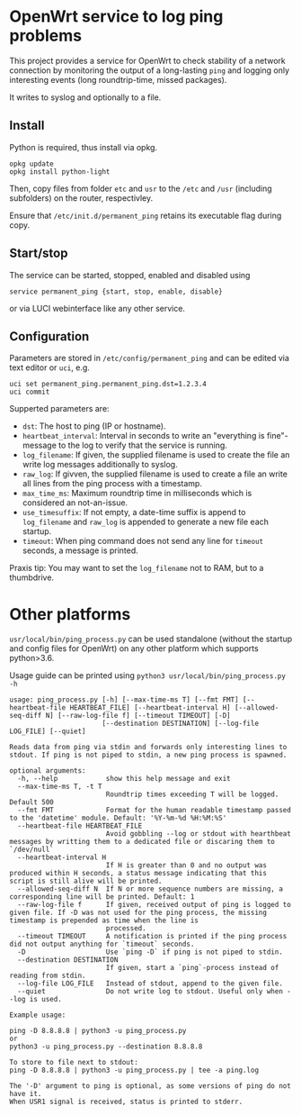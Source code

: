 # OpenWrt service to log ping problems

This project provides a service for OpenWrt to check stability of a network
connection by monitoring the output of a long-lasting `ping` and logging only
interesting events (long roundtrip-time, missed packages).

It writes to syslog and optionally to a file.

## Install
Python is required, thus install via opkg.
```
opkg update
opkg install python-light
```

Then, copy files from folder `etc` and `usr` to the `/etc` and `/usr` (including subfolders) on the router, respectivley.

Ensure that `/etc/init.d/permanent_ping` retains its executable flag during copy.

## Start/stop
The service can be started, stopped, enabled and disabled using
```
service permanent_ping {start, stop, enable, disable}
```
or via LUCI webinterface like any other service.

## Configuration
Parameters are stored in `/etc/config/permanent_ping` and can be edited via text editor or `uci`, e.g.
```
uci set permanent_ping.permanent_ping.dst=1.2.3.4
uci commit
```

Supperted parameters are:
* `dst`: The host to ping (IP or hostname).
* `heartbeat_interval`: Interval in seconds to write an "everything is fine"-message to the log to verify that the service is running.
* `log_filename`: If given, the supplied filename is used to create the file an write log messages additionally to syslog.
* `raw_log`: If givven, the supplied filename is used to create a file an write all lines from the ping process with a timestamp.
* `max_time_ms`: Maximum roundtrip time in milliseconds which is considered an not-an-issue.
* `use_timesuffix`: If not empty, a date-time suffix is append to `log_filename` and `raw_log` is appended to generate a new file each startup.
* `timeout`: When ping command does not send any line for `timeout` seconds, a message is printed.

Praxis tip: You may want to set the `log_filename` not to RAM, but to a thumbdrive.

# Other platforms
`usr/local/bin/ping_process.py` can be used standalone (without the startup and config files for OpenWrt) on any other platform which supports python>3.6.

Usage guide can be printed using `python3 usr/local/bin/ping_process.py -h`
```
usage: ping_process.py [-h] [--max-time-ms T] [--fmt FMT] [--heartbeat-file HEARTBEAT_FILE] [--heartbeat-interval H] [--allowed-seq-diff N] [--raw-log-file f] [--timeout TIMEOUT] [-D]
                       [--destination DESTINATION] [--log-file LOG_FILE] [--quiet]

Reads data from ping via stdin and forwards only interesting lines to stdout. If ping is not piped to stdin, a new ping process is spawned.

optional arguments:
  -h, --help            show this help message and exit
  --max-time-ms T, -t T
                        Roundtrip times exceeding T will be logged. Default 500
  --fmt FMT             Format for the human readable timestamp passed to the 'datetime' module. Default: '%Y-%m-%d %H:%M:%S'
  --heartbeat-file HEARTBEAT_FILE
                        Avoid gobbling --log or stdout with hearthbeat messages by writting them to a dedicated file or discaring them to `/dev/null`
  --heartbeat-interval H
                        If H is greater than 0 and no output was produced within H seconds, a status message indicating that this script is still alive will be printed.
  --allowed-seq-diff N  If N or more sequence numbers are missing, a corresponding line will be printed. Default: 1
  --raw-log-file f      If given, received output of ping is logged to given file. If -D was not used for the ping process, the missing timestamp is prepended as time when the line is
                        processed.
  --timeout TIMEOUT     A notification is printed if the ping process did not output anything for `timeout` seconds.
  -D                    Use `ping -D` if ping is not piped to stdin.
  --destination DESTINATION
                        If given, start a `ping`-process instead of reading from stdin.
  --log-file LOG_FILE   Instead of stdout, append to the given file.
  --quiet               Do not write log to stdout. Useful only when --log is used.

Example usage:

ping -D 8.8.8.8 | python3 -u ping_process.py
or
python3 -u ping_process.py --destination 8.8.8.8

To store to file next to stdout:
ping -D 8.8.8.8 | python3 -u ping_process.py | tee -a ping.log

The '-D' argument to ping is optional, as some versions of ping do not have it.
When USR1 signal is received, status is printed to stderr.
```

